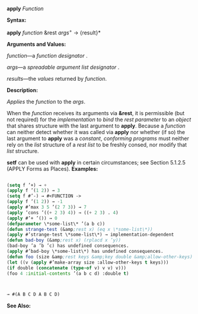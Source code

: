 **apply** *Function* 



**Syntax:** 



**apply** *function* &amp;rest *args*<sup>+</sup> → \{result\}\* 



**Arguments and Values:** 



*function*—a *function designator* . 



*args*—a *spreadable argument list designator* . 



*results*—the *values* returned by *function*. 



**Description:** 



*Applies* the *function* to the *args*. 



When the *function* receives its arguments via **&amp;rest**, it is permissible (but not required) for the *implementation* to *bind* the *rest parameter* to an *object* that shares structure with the last argument to **apply**. Because a *function* can neither detect whether it was called via **apply** nor whether (if so) the last argument to **apply** was a *constant*, *conforming programs* must neither rely on the *list* structure of a *rest list* to be freshly consed, nor modify that *list* structure. 



**setf** can be used with **apply** in certain circumstances; see Section 5.1.2.5 (APPLY Forms as Places). **Examples:**
```lisp
 
(setq f ’+) → + 
(apply f ’(1 2)) → 3 
(setq f #’-) → #<FUNCTION -> 
(apply f ’(1 2)) → -1 
(apply #’max 3 5 ’(2 7 3)) → 7 
(apply ’cons ’((+ 2 3) 4)) → ((+ 2 3) . 4) 
(apply #’+ ’()) → 0 
(defparameter \*some-list\* ’(a b c)) 
(defun strange-test (&amp;rest x) (eq x \*some-list\*)) 
(apply #’strange-test \*some-list\*) → implementation-dependent 
(defun bad-boy (&amp;rest x) (rplacd x ’y)) 
(bad-boy ’a ’b ’c) has undefined consequences. 
(apply #’bad-boy \*some-list\*) has undefined consequences. 
(defun foo (size &amp;rest keys &amp;key double &amp;allow-other-keys) 
(let ((v (apply #’make-array size :allow-other-keys t keys))) 
(if double (concatenate (type-of v) v v) v))) 
(foo 4 :initial-contents ’(a b c d) :double t) 



→ #(A B C D A B C D) 

```
**See Also:** 



